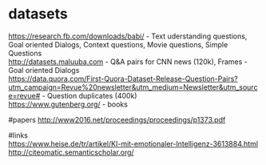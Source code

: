 # datasets  
https://research.fb.com/downloads/babi/ - Text uderstanding questions, Goal oriented Dialogs, Context questions, Movie questions, Simple Questions   
http://datasets.maluuba.com  - Q&A pairs for CNN news (120k), Frames - Goal oriented Dialogs  
https://data.quora.com/First-Quora-Dataset-Release-Question-Pairs?utm_campaign=Revue%20newsletter&utm_medium=Newsletter&utm_source=revue#  - Question duplicates (400k)  
https://www.gutenberg.org/  - books  

#papers
http://www2016.net/proceedings/proceedings/p1373.pdf

#links   
https://www.heise.de/tr/artikel/KI-mit-emotionaler-Intelligenz-3613884.html  
http://citeomatic.semanticscholar.org/
